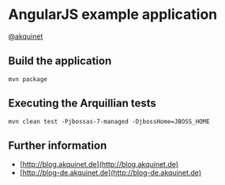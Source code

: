 AngularJS example application
============================
[@akquinet](https://twitter.com/akquinet)

Build the application
-----------------

	mvn package


Executing the Arquillian tests
------------------------

 	mvn clean test -Pjbossas-7-managed -DjbossHome=JBOSS_HOME
 	
 	
Further information
---------------- 	
 	
* [http://blog.akquinet.de](http://blog.akquinet.de)
* [http://blog-de.akquinet.de](http://blog-de.akquinet.de)